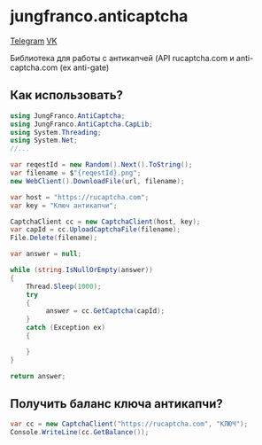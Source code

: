 # jungfranco.anticaptcha

[Telegram](https://t.me/jungfranco)
[VK](https://vk.com/spyfast)

Библиотека для работы с антикапчей (API rucaptcha.com и anti-captcha.com (ex anti-gate)

## Как использовать?

``` C#
using JungFranco.AntiCaptcha;
using JungFranco.AntiCaptcha.CapLib;
using System.Threading;
using System.Net;
//...

var reqestId = new Random().Next().ToString();
var filename = $"{reqestId}.png";
new WebClient().DownloadFile(url, filename);

var host = "https://rucaptcha.com";
var key = "Ключ антикапчи";

CaptchaClient cc = new CaptchaClient(host, key);
var capId = cc.UploadCaptchaFile(filename);
File.Delete(filename);

var answer = null;

while (string.IsNullOrEmpty(answer))
{
    Thread.Sleep(1000);
    try
    {
         answer = cc.GetCaptcha(capId);
    }
    catch (Exception ex)
    {

    }
}

return answer;
```

## Получить баланс ключа антикапчи?
``` C#
var cc = new CaptchaClient("https://rucaptcha.com", "КЛЮЧ");
Console.WriteLine(cc.GetBalance());
```
